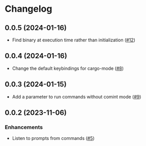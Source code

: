 # Changelog

## 0.0.5 (2024-01-16)

- Find binary at execution time rather than initialization ([#12](https://github.com/ayrat555/cargo-mode/pull/12))

## 0.0.4 (2024-01-16)

- Change the default keybindings for cargo-mode ([#8](https://github.com/ayrat555/cargo-mode/pull/8))

## 0.0.3 (2024-01-15)

- Add a parameter to run commands without comint mode ([#9](https://github.com/ayrat555/cargo-mode/pull/9))

## 0.0.2 (2023-11-06)

### Enhancements
- Listen to prompts from commands ([#5](https://github.com/ayrat555/cargo-mode/pull/5))
